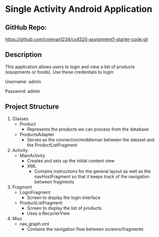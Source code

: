 # Single Activity Android Application

## GitHub Repo:
https://github.com/coreyan1234/cs4520-assignment1-starter-code.git

## Description
This application allows users to login and view a list of products (equipments or foods). Use these credentials to login:

Username: admin

Password: admin

## Project Structure
1. Classes
   - Product
     - Represents the products we can process from the database
   - ProductsAdapter
     - Serves as the connection/middleman between the dataset and the ProductListFragment
2. Activity
   - MainActivity
     - Creates and sets up the initial content view
     - XML
       - Contains instructions for the general layout as well as the navHostFragment so that it keeps track of the navigation between fragments
3. Fragment
   - LoginFragment
     - Screen to display the login interface
   - ProductListFragment
     - Screen to display the list of products
     - Uses a RecyclerView
4. Misc
   - nav_graph.xml
     - Contains the navigation flow between screens/fragments
